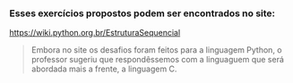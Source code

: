 ### Esses exercícios propostos podem ser encontrados no site:
https://wiki.python.org.br/EstruturaSequencial

> Embora no site os desafios foram feitos para a linguagem Python, o professor sugeriu que respondêssemos com a linguaguem que será abordada mais a frente, a linguagem C.